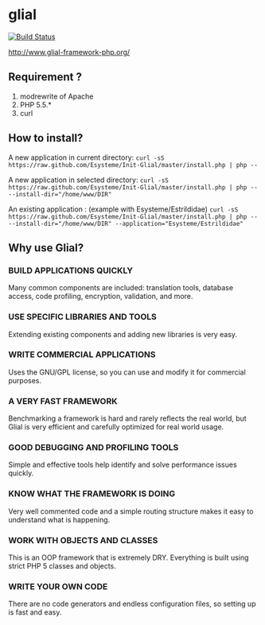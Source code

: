 glial
=====
[![Build Status](https://travis-ci.org/guard/guard.png?branch=master)](https://travis-ci.org/guard/guard)


http://www.glial-framework-php.org/

<h2>Requirement ?</h2>

1. modrewrite of Apache
1. PHP 5.5.*
1. curl

<h2>How to install?</h2>

A new application in current directory:
`curl -sS https://raw.github.com/Esysteme/Init-Glial/master/install.php | php --`


A new application in selected directory:
`curl -sS https://raw.github.com/Esysteme/Init-Glial/master/install.php | php -- --install-dir="/home/www/DIR"`

An existing application :  (example with Esysteme/Estrildidae)
`curl -sS https://raw.github.com/Esysteme/Init-Glial/master/install.php | php -- --install-dir="/home/www/DIR" --application="Esysteme/Estrildidae"`


<h2>Why use Glial?</h2>

<h3>BUILD APPLICATIONS QUICKLY</h3>
Many common components are included: translation tools, database access, code profiling, encryption, validation, and more.

<h3>USE SPECIFIC LIBRARIES AND TOOLS</h3>
Extending existing components and adding new libraries is very easy.

<h3>WRITE COMMERCIAL APPLICATIONS</h3>
Uses the GNU/GPL license, so you can use and modify it for commercial purposes.

<h3>A VERY FAST FRAMEWORK</h3>
Benchmarking a framework is hard and rarely reflects the real world, but Glial is very efficient and carefully optimized for real world usage.

<h3>GOOD DEBUGGING AND PROFILING TOOLS</h3>
Simple and effective tools help identify and solve performance issues quickly.

<h3>KNOW WHAT THE FRAMEWORK IS DOING</h3>
Very well commented code and a simple routing structure makes it easy to understand what is happening.

<h3>WORK WITH OBJECTS AND CLASSES</h3>
This is an OOP framework that is extremely DRY. Everything is built using strict PHP 5 classes and objects.

<h3>WRITE YOUR OWN CODE</h3>
There are no code generators and endless configuration files, so setting up is fast and easy.




